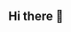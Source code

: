 ## Hi there 👋

<!--
**DanQZY/DanQZY** is a ✨ _special_ ✨ repository because its `README.md` (this file) appears on your GitHub profile.

Here are some ideas to get you started:

- 🔭 I’m currently study at UTM
- 🌱 I’m currently learning computer science 
- 💬 Interest about: AI, cybersecurity

